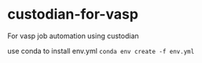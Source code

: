# custodian-for-vasp
For vasp job automation using custodian

use conda to install env.yml
`conda env create -f env.yml`